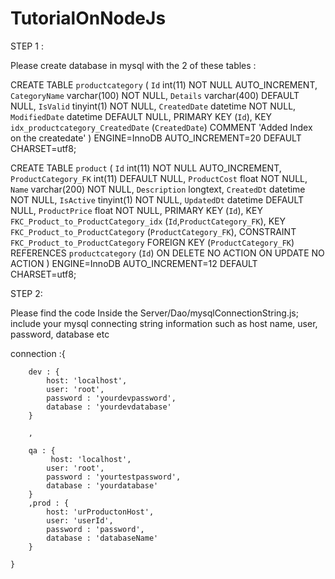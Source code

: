 ﻿# TutorialOnNodeJs

STEP 1 :

Please create database  in mysql with the 2 of these tables :


CREATE TABLE `productcategory` (
  `Id` int(11) NOT NULL AUTO_INCREMENT,
  `CategoryName` varchar(100) NOT NULL,
  `Details` varchar(400) DEFAULT NULL,
  `IsValid` tinyint(1) NOT NULL,
  `CreatedDate` datetime NOT NULL,
  `ModifiedDate` datetime DEFAULT NULL,
  PRIMARY KEY (`Id`),
  KEY `idx_productcategory_CreatedDate` (`CreatedDate`) COMMENT 'Added Index on the createdate'
) ENGINE=InnoDB AUTO_INCREMENT=20 DEFAULT CHARSET=utf8;



CREATE TABLE `product` (
  `Id` int(11) NOT NULL AUTO_INCREMENT,
  `ProductCategory_FK` int(11) DEFAULT NULL,
  `ProductCost` float NOT NULL,
  `Name` varchar(200) NOT NULL,
  `Description` longtext,
  `CreatedDt` datetime NOT NULL,
  `IsActive` tinyint(1) NOT NULL,
  `UpdatedDt` datetime DEFAULT NULL,
  `ProductPrice` float NOT NULL,
  PRIMARY KEY (`Id`),
  KEY `FKC_Product_to_ProductCategory_idx` (`Id`,`ProductCategory_FK`),
  KEY `FKC_Product_to_ProductCategory` (`ProductCategory_FK`),
  CONSTRAINT `FKC_Product_to_ProductCategory` FOREIGN KEY (`ProductCategory_FK`) REFERENCES `productcategory` (`Id`) ON DELETE NO ACTION ON UPDATE NO ACTION
) ENGINE=InnoDB AUTO_INCREMENT=12 DEFAULT CHARSET=utf8;


STEP 2:


Please find the code Inside the Server/Dao/mysqlConnectionString.js; include your mysql connecting string information such as host name, user, password, database etc

connection  :{
        
        dev : {
            host: 'localhost',
            user: 'root',
            password : 'yourdevpassword',
            database : 'yourdevdatabase'
        }

        ,

        qa : {
             host: 'localhost',
            user: 'root',
            password : 'yourtestpassword',
            database : 'yourdatabase'
        }
        ,prod : {
            host: 'urProductonHost',
            user: 'userId',
            password : 'password',
            database : 'databaseName'
        }
    
    }

	
